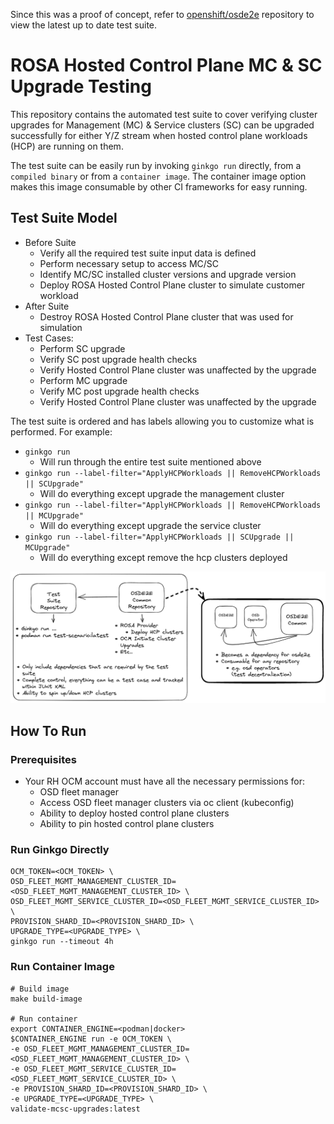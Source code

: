 Since this was a proof of concept, refer to [openshift/osde2e](https://github.com/openshift/osde2e)
repository to view the latest up to date test suite.

# ROSA Hosted Control Plane MC & SC Upgrade Testing

This repository contains the automated test suite to cover verifying
cluster upgrades for Management (MC) & Service clusters (SC) can be upgraded
successfully for either Y/Z stream when hosted control plane workloads (HCP)
are running on them.

The test suite can be easily run by invoking `ginkgo run` directly,
from a `compiled binary` or from a `container image`. The container image
option makes this image consumable by other CI frameworks
for easy running.

## Test Suite Model

* Before Suite
  * Verify all the required test suite input data is defined
  * Perform necessary setup to access MC/SC
  * Identify MC/SC installed cluster versions and upgrade version
  * Deploy ROSA Hosted Control Plane cluster to simulate customer workload
* After Suite
  * Destroy ROSA Hosted Control Plane cluster that was used for simulation
* Test Cases:
  * Perform SC upgrade
  * Verify SC post upgrade health checks
  * Verify Hosted Control Plane cluster was unaffected by the upgrade
  * Perform MC upgrade
  * Verify MC post upgrade health checks
  * Verify Hosted Control Plane cluster was unaffected by the upgrade

The test suite is ordered and has labels allowing you to customize what is
performed. For example:

* `ginkgo run`
  * Will run through the entire test suite mentioned above
* `ginkgo run --label-filter="ApplyHCPWorkloads || RemoveHCPWorkloads || SCUpgrade"`
  * Will do everything except upgrade the management cluster
* `ginkgo run --label-filter="ApplyHCPWorkloads || RemoveHCPWorkloads || MCUpgrade"`
  * Will do everything except upgrade the service cluster
* `ginkgo run --label-filter="ApplyHCPWorkloads || SCUpgrade || MCUpgrade"`
  * Will do everything except remove the hcp clusters deployed

![Automation Design](docs/images/design.png)

## How To Run

### Prerequisites

* Your RH OCM account must have all the necessary permissions for:
  * OSD fleet manager
  * Access OSD fleet manager clusters via oc client (kubeconfig)
  * Ability to deploy hosted control plane clusters
  * Ability to pin hosted control plane clusters

### Run Ginkgo Directly

```shell
OCM_TOKEN=<OCM_TOKEN> \
OSD_FLEET_MGMT_MANAGEMENT_CLUSTER_ID=<OSD_FLEET_MGMT_MANAGEMENT_CLUSTER_ID> \
OSD_FLEET_MGMT_SERVICE_CLUSTER_ID=<OSD_FLEET_MGMT_SERVICE_CLUSTER_ID> \
PROVISION_SHARD_ID=<PROVISION_SHARD_ID> \
UPGRADE_TYPE=<UPGRADE_TYPE> \
ginkgo run --timeout 4h
```

### Run Container Image

```shell
# Build image
make build-image

# Run container
export CONTAINER_ENGINE=<podman|docker>
$CONTAINER_ENGINE run -e OCM_TOKEN \
-e OSD_FLEET_MGMT_MANAGEMENT_CLUSTER_ID=<OSD_FLEET_MGMT_MANAGEMENT_CLUSTER_ID> \
-e OSD_FLEET_MGMT_SERVICE_CLUSTER_ID=<OSD_FLEET_MGMT_SERVICE_CLUSTER_ID> \
-e PROVISION_SHARD_ID=<PROVISION_SHARD_ID> \
-e UPGRADE_TYPE=<UPGRADE_TYPE> \
validate-mcsc-upgrades:latest
```
